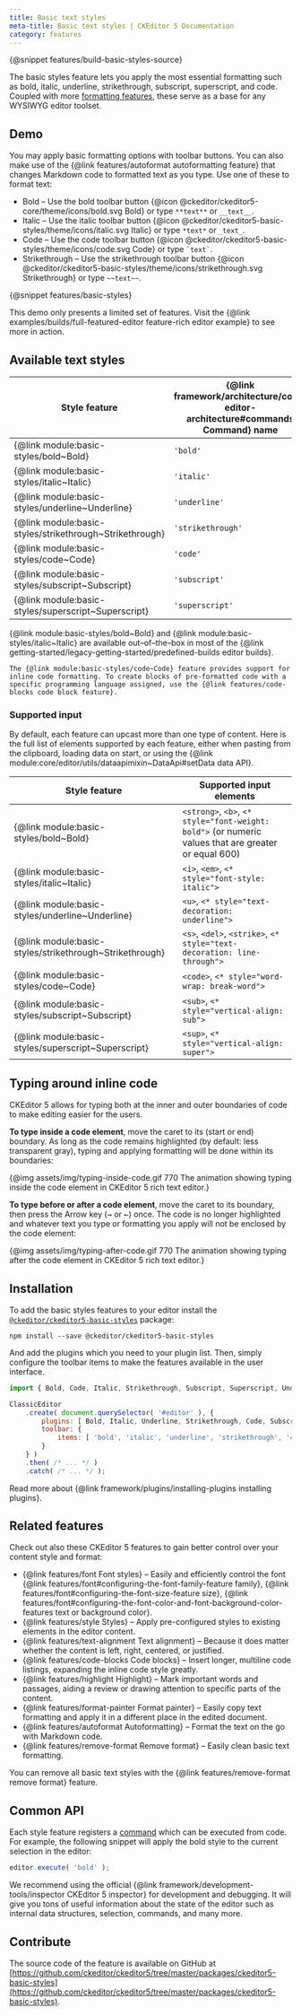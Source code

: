 ```yaml
---
title: Basic text styles
meta-title: Basic text styles | CKEditor 5 Documentation
category: features
---
```


{@snippet features/build-basic-styles-source}

The basic styles feature lets you apply the most essential formatting such as bold, italic, underline, strikethrough, subscript, superscript, and code. Coupled with more [formatting features](#related-features), these serve as a base for any WYSIWYG editor toolset.

## Demo

You may apply basic formatting options with toolbar buttons. You can also make use of the {@link features/autoformat autoformatting feature} that changes Markdown code to formatted text as you type. Use one of these to format text:
* Bold &ndash; Use the bold toolbar button {@icon @ckeditor/ckeditor5-core/theme/icons/bold.svg Bold} or type `**text**` or `__text__`.
* Italic &ndash; Use the italic toolbar button {@icon @ckeditor/ckeditor5-basic-styles/theme/icons/italic.svg Italic} or type `*text*` or `_text_`.
* Code &ndash; Use the code toolbar button {@icon @ckeditor/ckeditor5-basic-styles/theme/icons/code.svg Code} or type ``` `text` ```.
* Strikethrough &ndash; Use the strikethrough toolbar button {@icon @ckeditor/ckeditor5-basic-styles/theme/icons/strikethrough.svg Strikethrough} or type `~~text~~`.

{@snippet features/basic-styles}

<info-box info>
	This demo only presents a limited set of features. Visit the {@link examples/builds/full-featured-editor feature-rich editor example} to see more in action.
</info-box>

## Available text styles

| Style feature | {@link framework/architecture/core-editor-architecture#commands Command} name | {@link features/toolbar Toolbar} component name | Output element |
|-----|---|-----|-----|
| {@link module:basic-styles/bold~Bold} | `'bold'` | `'bold'` | `<strong>bold</strong>` |
| {@link module:basic-styles/italic~Italic} | `'italic'` | `'italic'` | `<i>italic</i>` |
| {@link module:basic-styles/underline~Underline} | `'underline'` | `'underline'` | `<u>underline</u>` |
| {@link module:basic-styles/strikethrough~Strikethrough} | `'strikethrough'` | `'strikethrough'` | `<s>strikethrough</s>` |
| {@link module:basic-styles/code~Code} | `'code'` | `'code'` | `<code>code</code>` |
| {@link module:basic-styles/subscript~Subscript} | `'subscript'` | `'subscript'` | `<sub>subscript</sub>` |
| {@link module:basic-styles/superscript~Superscript} | `'superscript'` | `'superscript'` | `<sup>superscript</sup>` |

<info-box info>
	{@link module:basic-styles/bold~Bold} and {@link module:basic-styles/italic~Italic} are available out–of–the–box in most of the {@link getting-started/legacy-getting-started/predefined-builds editor builds}.

	The {@link module:basic-styles/code~Code} feature provides support for inline code formatting. To create blocks of pre-formatted code with a specific programming language assigned, use the {@link features/code-blocks code block feature}.
</info-box>

### Supported input

By default, each feature can upcast more than one type of content. Here is the full list of elements supported by each feature, either when pasting from the clipboard, loading data on start, or using the {@link module:core/editor/utils/dataapimixin~DataApi#setData data API}.

| Style feature | Supported input elements |
|-----|---|
| {@link module:basic-styles/bold~Bold} | `<strong>`, `<b>`, `<* style="font-weight: bold">` (or numeric values that are greater or equal 600) |
| {@link module:basic-styles/italic~Italic} | `<i>`, `<em>`, `<* style="font-style: italic">` |
| {@link module:basic-styles/underline~Underline} | `<u>`, `<* style="text-decoration: underline">` |
| {@link module:basic-styles/strikethrough~Strikethrough} | `<s>`, `<del>`, `<strike>`, `<* style="text-decoration: line-through">` |
| {@link module:basic-styles/code~Code} | `<code>`, `<* style="word-wrap: break-word">` |
| {@link module:basic-styles/subscript~Subscript} | `<sub>`, `<* style="vertical-align: sub">` |
| {@link module:basic-styles/superscript~Superscript} | `<sup>`, `<* style="vertical-align: super">` |

## Typing around inline code

CKEditor&nbsp;5 allows for typing both at the inner and outer boundaries of code to make editing easier for the users.

**To type inside a code element**, move the caret to its (start or end) boundary. As long as the code remains highlighted (by default: less transparent gray), typing and applying formatting will be done within its boundaries:

{@img assets/img/typing-inside-code.gif 770 The animation showing typing inside the code element in CKEditor&nbsp;5 rich text editor.}

**To type before or after a code element**, move the caret to its boundary, then press the Arrow key (<kbd>→</kbd> or <kbd>←</kbd>) once. The code is no longer highlighted and whatever text you type or formatting you apply will not be enclosed by the code element:

{@img assets/img/typing-after-code.gif 770 The animation showing typing after the code element in CKEditor&nbsp;5 rich text editor.}

## Installation

To add the basic styles features to your editor install the [`@ckeditor/ckeditor5-basic-styles`](https://www.npmjs.com/package/@ckeditor/ckeditor5-basic-styles) package:

```
npm install --save @ckeditor/ckeditor5-basic-styles
```

And add the plugins which you need to your plugin list. Then, simply configure the toolbar items to make the features available in the user interface.

```js
import { Bold, Code, Italic, Strikethrough, Subscript, Superscript, Underline } from '@ckeditor/ckeditor5-basic-styles';

ClassicEditor
	.create( document.querySelector( '#editor' ), {
		plugins: [ Bold, Italic, Underline, Strikethrough, Code, Subscript, Superscript ],
		toolbar: {
			items: [ 'bold', 'italic', 'underline', 'strikethrough', 'code', 'subscript', 'superscript'  ]
		}
	} )
	.then( /* ... */ )
	.catch( /* ... */ );
```

<info-box info>
	Read more about {@link framework/plugins/installing-plugins installing plugins}.
</info-box>

## Related features

Check out also these CKEditor&nbsp;5 features to gain better control over your content style and format:
* {@link features/font Font styles} &ndash; Easily and efficiently control the font {@link features/font#configuring-the-font-family-feature family}, {@link features/font#configuring-the-font-size-feature size}, {@link features/font#configuring-the-font-color-and-font-background-color-features text or background color}.
* {@link features/style Styles} &ndash; Apply pre-configured styles to existing elements in the editor content.
* {@link features/text-alignment Text alignment} &ndash; Because it does matter whether the content is left, right, centered, or justified.
* {@link features/code-blocks Code blocks}  &ndash; Insert longer, multiline code listings, expanding the inline code style greatly.
* {@link features/highlight Highlight} &ndash; Mark important words and passages, aiding a review or drawing attention to specific parts of the content.
* {@link features/format-painter Format painter} &ndash; Easily copy text formatting and apply it in a different place in the edited document.
* {@link features/autoformat Autoformatting} &ndash; Format the text on the go with Markdown code.
* {@link features/remove-format Remove format} &ndash; Easily clean basic text formatting.

<info-box info>
	You can remove all basic text styles with the {@link features/remove-format remove format} feature.
</info-box>

## Common API

Each style feature registers a [command](#available-text-styles) which can be executed from code. For example, the following snippet will apply the bold style to the current selection in the editor:

```js
editor.execute( 'bold' );
```

<info-box>
	We recommend using the official {@link framework/development-tools/inspector CKEditor&nbsp;5 inspector} for development and debugging. It will give you tons of useful information about the state of the editor such as internal data structures, selection, commands, and many more.
</info-box>

## Contribute

The source code of the feature is available on GitHub at [https://github.com/ckeditor/ckeditor5/tree/master/packages/ckeditor5-basic-styles](https://github.com/ckeditor/ckeditor5/tree/master/packages/ckeditor5-basic-styles).
